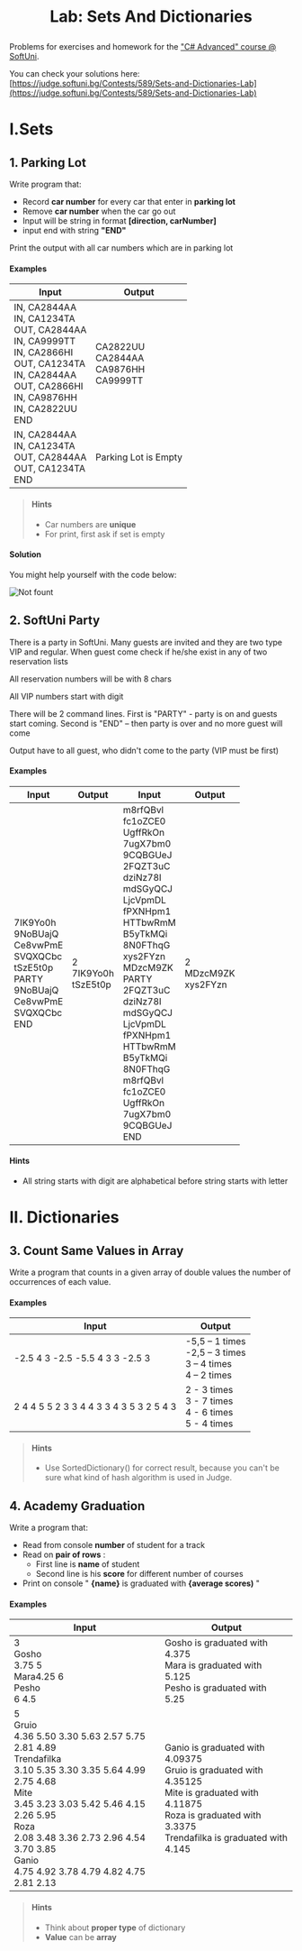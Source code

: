 # <p align="center"> Lab: Sets And Dictionaries </p>

Problems for exercises and homework for the [&quot;C# Advanced&quot; course @ SoftUni](https://softuni.bg/trainings/1633/csharp-advanced-may-2017).

You can check your solutions here: [https://judge.softuni.bg/Contests/589/Sets-and-Dictionaries-Lab](https://judge.softuni.bg/Contests/589/Sets-and-Dictionaries-Lab)

# I.Sets

## 1. Parking Lot

Write program that:

- Record **car number** for every car that enter in **parking lot**
- Remove **car number** when the car go out
- Input will be string in format **[direction, carNumber]**
- input end with string **&quot;**END**&quot;**

Print the output with all car numbers which are in parking lot

#### Examples

| **Input** | **Output** |
| --- | --- |
| IN, CA2844AA <br/> IN, CA1234TA <br/> OUT, CA2844AA <br/> IN, CA9999TT <br/> IN, CA2866HI <br/> OUT, CA1234TA <br/> IN, CA2844AA <br/> OUT, CA2866HI <br/> IN, CA9876HH <br/> IN, CA2822UU <br/> END | CA2822UU <br/> CA2844AA <br/> CA9876HH <br/> CA9999TT |
| IN, CA2844AA <br/> IN, CA1234TA <br/> OUT, CA2844AA <br/> OUT, CA1234TA <br/> END | Parking Lot is Empty |

> #### Hints
> - Car numbers are **unique**
> - For print, first ask if set is empty

#### Solution

You might help yourself with the code below:

![Not fount](https://github.com/sevdalin/C-sharp-Web-Developer/blob/master/C%23%20Advanced/images/2.PNG)

## 2. SoftUni Party

There is a party in SoftUni. Many guests are invited and they are two type VIP and regular. When guest come check if he/she exist in any of two reservation lists

All reservation numbers will be with 8 chars

All VIP numbers start with digit

There will be 2 command lines. First is &quot;PARTY&quot; - party is on and guests start coming. Second is &quot;END&quot; – then party is over and no more guest will come

Output have to all guest, who didn&#39;t come to the party (VIP must be first)

#### Examples

| **Input** | **Output** | **Input** | **Output** |
| --- | --- | --- | --- |
| 7IK9Yo0h <br/> 9NoBUajQ <br/> Ce8vwPmE <br/> SVQXQCbc <br/> tSzE5t0p <br/> PARTY <br/> 9NoBUajQ <br/> Ce8vwPmE <br/> SVQXQCbc <br/> END|2 <br/> 7IK9Yo0h <br/> tSzE5t0p|m8rfQBvl <br/> fc1oZCE0 <br/> UgffRkOn <br/> 7ugX7bm0 <br/> 9CQBGUeJ <br/> 2FQZT3uC <br/> dziNz78I <br/> mdSGyQCJ <br/> LjcVpmDL <br/> fPXNHpm1 <br/> HTTbwRmM <br/> B5yTkMQi <br/> 8N0FThqG <br/> xys2FYzn <br/> MDzcM9ZK <br/> PARTY <br/> 2FQZT3uC <br/> dziNz78I <br/> mdSGyQCJ <br/> LjcVpmDL <br/> fPXNHpm1 <br/> HTTbwRmM <br/> B5yTkMQi <br/> 8N0FThqG <br/> m8rfQBvl <br/> fc1oZCE0 <br/> UgffRkOn <br/> 7ugX7bm0 <br/> 9CQBGUeJ <br/> END|2 <br/> MDzcM9ZK <br/> xys2FYzn|

#### Hints

- All string starts with digit are alphabetical before string starts with letter

# II. Dictionaries

## 3. Count Same Values in Array

Write a program that counts in a given array of double values the number of occurrences of each value.

#### Examples

| **Input** | **Output** |
| --- | --- |
| -2.5 4 3 -2.5 -5.5 4 3 3 -2.5 3  | -5,5 – 1 times <br/> -2,5 – 3 times <br/> 3 – 4 times <br/> 4 – 2 times |
| 2 4 4 5 5 2 3 3 4 4 3 3 4 3 5 3 2 5 4 3  | 2 - 3 times <br/> 3 - 7 times <br/> 4 - 6 times <br/> 5 - 4 times |

> #### Hints
> - Use SortedDictionary() for correct result, because you can&#39;t be sure what kind of hash algorithm is used in Judge.

## 4. Academy Graduation

Write a program that:

- Read from console **number** of student for a track
- Read on **pair of rows** :
  - First line is **name** of student
  - Second line is his **score** for different number of courses
- Print on console &quot; **{name}** is graduated with **{average scores)** &quot;

#### Examples

| **Input** | **Output** |
| --- | --- |
| 3 <br/> Gosho <br/> 3.75 5 <br/> Mara4.25 6 <br/> Pesho<br/> 6 4.5 | Gosho is graduated with 4.375 <br/> Mara is graduated with 5.125 <br/> Pesho is graduated with 5.25 |
| 5 <br/> Gruio <br/> 4.36 5.50 3.30 5.63 2.57 5.75 2.81 4.89 <br/> Trendafilka<br/> 3.10 5.35 3.30 3.35 5.64 4.99 2.75 4.68<br/>  Mite<br/> 3.45 3.23 3.03 5.42 5.46 4.15 2.26 5.95 <br/>  Roza <br/>  2.08 3.48 3.36 2.73 2.96 4.54 3.70 3.85 <br/> Ganio <br/> 4.75 4.92 3.78 4.79 4.82 4.75 2.81 2.13 | Ganio is graduated with 4.09375 <br/> Gruio is graduated with 4.35125 <br/> Mite is graduated with 4.11875 <br/> Roza is graduated with 3.3375 <br/> Trendafilka is graduated with 4.145 |

> #### Hints
> - Think about **proper type** of dictionary
> - **Value** can be **array**

